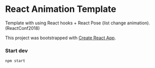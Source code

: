 # React Animation Template

Template with using React hooks + React Pose (list change animation). (ReactConf2018)

This project was bootstrapped with [Create React App](https://github.com/facebook/create-react-app).

### Start dev
```bash
npm start
```
